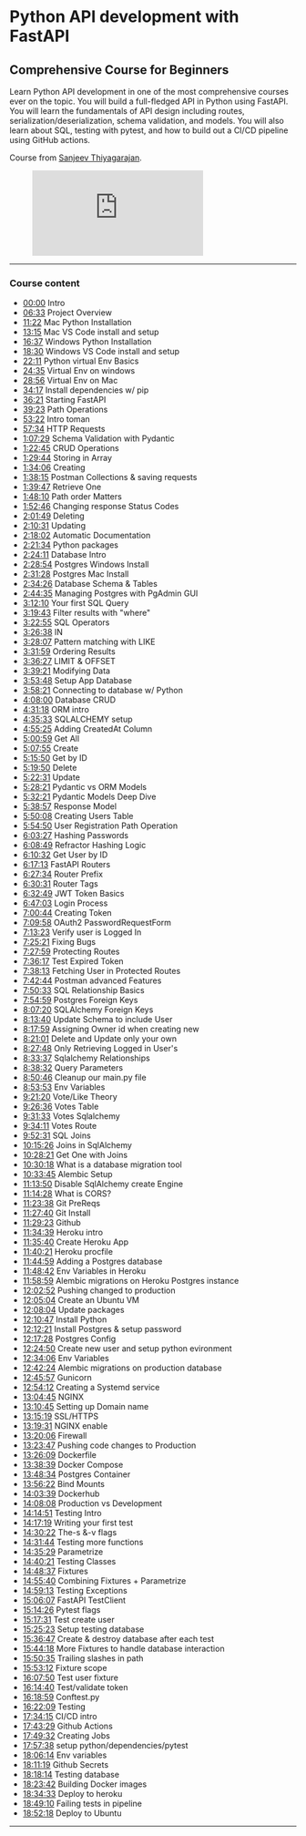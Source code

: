 # Python API development with FastAPI

## Comprehensive Course for Beginners

Learn Python API development in one of the most comprehensive courses ever on the topic. You will build a full-fledged API in Python using FastAPI. You will learn the fundamentals of API design including routes, serialization/deserialization, schema validation, and models. You will also learn about SQL, testing with pytest, and how to build out a CI/CD pipeline using GitHub actions.

Course from [Sanjeev Thiyagarajan](https://www.youtube.com/channel/UC2sYgV-NV6S5_-pqLGChoNQ).

<figure class="video_container">
  <iframe src="https://youtu.be/0sOvCWFmrtA" frameborder="0" allowfullscreen="true"> </iframe>
</figure>

---

### Course content

- [00:00](https://www.youtube.com/watch?v=0sOvCWFmrtA&list=PLGGZHehZTdvQcxe9zRTmX8l2nqVckrK3t&index=6&t=0s) Intro
- [06:33](https://www.youtube.com/watch?v=0sOvCWFmrtA&list=PLGGZHehZTdvQcxe9zRTmX8l2nqVckrK3t&index=6&t=393s) Project Overview
- [11:22](https://www.youtube.com/watch?v=0sOvCWFmrtA&list=PLGGZHehZTdvQcxe9zRTmX8l2nqVckrK3t&index=6&t=682s) Mac Python Installation
- [13:15](https://www.youtube.com/watch?v=0sOvCWFmrtA&list=PLGGZHehZTdvQcxe9zRTmX8l2nqVckrK3t&index=6&t=795s) Mac VS Code install and setup
- [16:37](https://www.youtube.com/watch?v=0sOvCWFmrtA&list=PLGGZHehZTdvQcxe9zRTmX8l2nqVckrK3t&index=6&t=997s) Windows Python Installation
- [18:30](https://www.youtube.com/watch?v=0sOvCWFmrtA&list=PLGGZHehZTdvQcxe9zRTmX8l2nqVckrK3t&index=6&t=1110s) Windows VS Code install and setup
- [22:11](https://www.youtube.com/watch?v=0sOvCWFmrtA&list=PLGGZHehZTdvQcxe9zRTmX8l2nqVckrK3t&index=6&t=1331s) Python virtual Env Basics
- [24:35](https://www.youtube.com/watch?v=0sOvCWFmrtA&list=PLGGZHehZTdvQcxe9zRTmX8l2nqVckrK3t&index=6&t=1475s) Virtual Env on windows
- [28:56](https://www.youtube.com/watch?v=0sOvCWFmrtA&list=PLGGZHehZTdvQcxe9zRTmX8l2nqVckrK3t&index=6&t=1736s) Virtual Env on Mac
- [34:17](https://www.youtube.com/watch?v=0sOvCWFmrtA&list=PLGGZHehZTdvQcxe9zRTmX8l2nqVckrK3t&index=6&t=2057s) Install dependencies w/ pip
- [36:21](https://www.youtube.com/watch?v=0sOvCWFmrtA&list=PLGGZHehZTdvQcxe9zRTmX8l2nqVckrK3t&index=6&t=2181s) Starting FastAPI
- [39:23](https://www.youtube.com/watch?v=0sOvCWFmrtA&list=PLGGZHehZTdvQcxe9zRTmX8l2nqVckrK3t&index=6&t=2363s) Path Operations
- [53:22](https://www.youtube.com/watch?v=0sOvCWFmrtA&list=PLGGZHehZTdvQcxe9zRTmX8l2nqVckrK3t&index=6&t=3202s) Intro toman
- [57:34](https://www.youtube.com/watch?v=0sOvCWFmrtA&list=PLGGZHehZTdvQcxe9zRTmX8l2nqVckrK3t&index=6&t=3454s) HTTP Requests
- [1:07:29](https://www.youtube.com/watch?v=0sOvCWFmrtA&list=PLGGZHehZTdvQcxe9zRTmX8l2nqVckrK3t&index=6&t=4049s) Schema Validation with Pydantic
- [1:22:45](https://www.youtube.com/watch?v=0sOvCWFmrtA&list=PLGGZHehZTdvQcxe9zRTmX8l2nqVckrK3t&index=6&t=4965s) CRUD Operations
- [1:29:44](https://www.youtube.com/watch?v=0sOvCWFmrtA&list=PLGGZHehZTdvQcxe9zRTmX8l2nqVckrK3t&index=6&t=5384s) Storing in Array
- [1:34:06](https://www.youtube.com/watch?v=0sOvCWFmrtA&list=PLGGZHehZTdvQcxe9zRTmX8l2nqVckrK3t&index=6&t=5646s) Creating
- [1:38:15](https://www.youtube.com/watch?v=0sOvCWFmrtA&list=PLGGZHehZTdvQcxe9zRTmX8l2nqVckrK3t&index=6&t=5895s) Postman Collections & saving requests
- [1:39:47](https://www.youtube.com/watch?v=0sOvCWFmrtA&list=PLGGZHehZTdvQcxe9zRTmX8l2nqVckrK3t&index=6&t=5987s) Retrieve One
- [1:48:10](https://www.youtube.com/watch?v=0sOvCWFmrtA&list=PLGGZHehZTdvQcxe9zRTmX8l2nqVckrK3t&index=6&t=6490s) Path order Matters
- [1:52:46](https://www.youtube.com/watch?v=0sOvCWFmrtA&list=PLGGZHehZTdvQcxe9zRTmX8l2nqVckrK3t&index=6&t=6766s) Changing response Status Codes
- [2:01:49](https://www.youtube.com/watch?v=0sOvCWFmrtA&list=PLGGZHehZTdvQcxe9zRTmX8l2nqVckrK3t&index=6&t=7309s) Deleting
- [2:10:31](https://www.youtube.com/watch?v=0sOvCWFmrtA&list=PLGGZHehZTdvQcxe9zRTmX8l2nqVckrK3t&index=6&t=7831s) Updating
- [2:18:02](https://www.youtube.com/watch?v=0sOvCWFmrtA&list=PLGGZHehZTdvQcxe9zRTmX8l2nqVckrK3t&index=6&t=8282s) Automatic Documentation
- [2:21:34](https://www.youtube.com/watch?v=0sOvCWFmrtA&list=PLGGZHehZTdvQcxe9zRTmX8l2nqVckrK3t&index=6&t=8494s) Python packages
- [2:24:11](https://www.youtube.com/watch?v=0sOvCWFmrtA&list=PLGGZHehZTdvQcxe9zRTmX8l2nqVckrK3t&index=6&t=8651s) Database Intro
- [2:28:54](https://www.youtube.com/watch?v=0sOvCWFmrtA&list=PLGGZHehZTdvQcxe9zRTmX8l2nqVckrK3t&index=6&t=8934s) Postgres Windows Install
- [2:31:28](https://www.youtube.com/watch?v=0sOvCWFmrtA&list=PLGGZHehZTdvQcxe9zRTmX8l2nqVckrK3t&index=6&t=9088s) Postgres Mac Install
- [2:34:26](https://www.youtube.com/watch?v=0sOvCWFmrtA&list=PLGGZHehZTdvQcxe9zRTmX8l2nqVckrK3t&index=6&t=9266s) Database Schema & Tables
- [2:44:35](https://www.youtube.com/watch?v=0sOvCWFmrtA&list=PLGGZHehZTdvQcxe9zRTmX8l2nqVckrK3t&index=6&t=9875s) Managing Postgres with PgAdmin GUI
- [3:12:10](https://www.youtube.com/watch?v=0sOvCWFmrtA&list=PLGGZHehZTdvQcxe9zRTmX8l2nqVckrK3t&index=6&t=11530s) Your first SQL Query
- [3:19:43](https://www.youtube.com/watch?v=0sOvCWFmrtA&list=PLGGZHehZTdvQcxe9zRTmX8l2nqVckrK3t&index=6&t=11983s) Filter results with "where"
- [3:22:55](https://www.youtube.com/watch?v=0sOvCWFmrtA&list=PLGGZHehZTdvQcxe9zRTmX8l2nqVckrK3t&index=6&t=12175s) SQL Operators
- [3:26:38](https://www.youtube.com/watch?v=0sOvCWFmrtA&list=PLGGZHehZTdvQcxe9zRTmX8l2nqVckrK3t&index=6&t=12398s) IN
- [3:28:07](https://www.youtube.com/watch?v=0sOvCWFmrtA&list=PLGGZHehZTdvQcxe9zRTmX8l2nqVckrK3t&index=6&t=12487s) Pattern matching with LIKE
- [3:31:59](https://www.youtube.com/watch?v=0sOvCWFmrtA&list=PLGGZHehZTdvQcxe9zRTmX8l2nqVckrK3t&index=6&t=12719s) Ordering Results
- [3:36:27](https://www.youtube.com/watch?v=0sOvCWFmrtA&list=PLGGZHehZTdvQcxe9zRTmX8l2nqVckrK3t&index=6&t=12987s) LIMIT & OFFSET
- [3:39:21](https://www.youtube.com/watch?v=0sOvCWFmrtA&list=PLGGZHehZTdvQcxe9zRTmX8l2nqVckrK3t&index=6&t=13161s) Modifying Data
- [3:53:48](https://www.youtube.com/watch?v=0sOvCWFmrtA&list=PLGGZHehZTdvQcxe9zRTmX8l2nqVckrK3t&index=6&t=14028s) Setup App Database
- [3:58:21](https://www.youtube.com/watch?v=0sOvCWFmrtA&list=PLGGZHehZTdvQcxe9zRTmX8l2nqVckrK3t&index=6&t=14301s) Connecting to database w/ Python
- [4:08:00](https://www.youtube.com/watch?v=0sOvCWFmrtA&list=PLGGZHehZTdvQcxe9zRTmX8l2nqVckrK3t&index=6&t=14880s) Database CRUD
- [4:31:18](https://www.youtube.com/watch?v=0sOvCWFmrtA&list=PLGGZHehZTdvQcxe9zRTmX8l2nqVckrK3t&index=6&t=16278s) ORM intro
- [4:35:33](https://www.youtube.com/watch?v=0sOvCWFmrtA&list=PLGGZHehZTdvQcxe9zRTmX8l2nqVckrK3t&index=6&t=16533s) SQLALCHEMY setup
- [4:55:25](https://www.youtube.com/watch?v=0sOvCWFmrtA&list=PLGGZHehZTdvQcxe9zRTmX8l2nqVckrK3t&index=6&t=17725s) Adding CreatedAt Column
- [5:00:59](https://www.youtube.com/watch?v=0sOvCWFmrtA&list=PLGGZHehZTdvQcxe9zRTmX8l2nqVckrK3t&index=6&t=18059s) Get All
- [5:07:55](https://www.youtube.com/watch?v=0sOvCWFmrtA&list=PLGGZHehZTdvQcxe9zRTmX8l2nqVckrK3t&index=6&t=18475s) Create
- [5:15:50](https://www.youtube.com/watch?v=0sOvCWFmrtA&list=PLGGZHehZTdvQcxe9zRTmX8l2nqVckrK3t&index=6&t=18950s) Get by ID
- [5:19:50](https://www.youtube.com/watch?v=0sOvCWFmrtA&list=PLGGZHehZTdvQcxe9zRTmX8l2nqVckrK3t&index=6&t=19190s) Delete
- [5:22:31](https://www.youtube.com/watch?v=0sOvCWFmrtA&list=PLGGZHehZTdvQcxe9zRTmX8l2nqVckrK3t&index=6&t=19351s) Update
- [5:28:21](https://www.youtube.com/watch?v=0sOvCWFmrtA&list=PLGGZHehZTdvQcxe9zRTmX8l2nqVckrK3t&index=6&t=19701s) Pydantic vs ORM Models
- [5:32:21](https://www.youtube.com/watch?v=0sOvCWFmrtA&list=PLGGZHehZTdvQcxe9zRTmX8l2nqVckrK3t&index=6&t=19941s) Pydantic Models Deep Dive
- [5:38:57](https://www.youtube.com/watch?v=0sOvCWFmrtA&list=PLGGZHehZTdvQcxe9zRTmX8l2nqVckrK3t&index=6&t=20337s) Response Model
- [5:50:08](https://www.youtube.com/watch?v=0sOvCWFmrtA&list=PLGGZHehZTdvQcxe9zRTmX8l2nqVckrK3t&index=6&t=21008s) Creating Users Table
- [5:54:50](https://www.youtube.com/watch?v=0sOvCWFmrtA&list=PLGGZHehZTdvQcxe9zRTmX8l2nqVckrK3t&index=6&t=21290s) User Registration Path Operation
- [6:03:27](https://www.youtube.com/watch?v=0sOvCWFmrtA&list=PLGGZHehZTdvQcxe9zRTmX8l2nqVckrK3t&index=6&t=21807s) Hashing Passwords
- [6:08:49](https://www.youtube.com/watch?v=0sOvCWFmrtA&list=PLGGZHehZTdvQcxe9zRTmX8l2nqVckrK3t&index=6&t=22129s) Refractor Hashing Logic
- [6:10:32](https://www.youtube.com/watch?v=0sOvCWFmrtA&list=PLGGZHehZTdvQcxe9zRTmX8l2nqVckrK3t&index=6&t=22232s) Get User by ID
- [6:17:13](https://www.youtube.com/watch?v=0sOvCWFmrtA&list=PLGGZHehZTdvQcxe9zRTmX8l2nqVckrK3t&index=6&t=22633s) FastAPI Routers
- [6:27:34](https://www.youtube.com/watch?v=0sOvCWFmrtA&list=PLGGZHehZTdvQcxe9zRTmX8l2nqVckrK3t&index=6&t=23254s) Router Prefix
- [6:30:31](https://www.youtube.com/watch?v=0sOvCWFmrtA&list=PLGGZHehZTdvQcxe9zRTmX8l2nqVckrK3t&index=6&t=23431s) Router Tags
- [6:32:49](https://www.youtube.com/watch?v=0sOvCWFmrtA&list=PLGGZHehZTdvQcxe9zRTmX8l2nqVckrK3t&index=6&t=23569s) JWT Token Basics
- [6:47:03](https://www.youtube.com/watch?v=0sOvCWFmrtA&list=PLGGZHehZTdvQcxe9zRTmX8l2nqVckrK3t&index=6&t=24423s) Login Process
- [7:00:44](https://www.youtube.com/watch?v=0sOvCWFmrtA&list=PLGGZHehZTdvQcxe9zRTmX8l2nqVckrK3t&index=6&t=25244s) Creating Token
- [7:09:58](https://www.youtube.com/watch?v=0sOvCWFmrtA&list=PLGGZHehZTdvQcxe9zRTmX8l2nqVckrK3t&index=6&t=25798s) OAuth2 PasswordRequestForm
- [7:13:23](https://www.youtube.com/watch?v=0sOvCWFmrtA&list=PLGGZHehZTdvQcxe9zRTmX8l2nqVckrK3t&index=6&t=26003s) Verify user is Logged In
- [7:25:21](https://www.youtube.com/watch?v=0sOvCWFmrtA&list=PLGGZHehZTdvQcxe9zRTmX8l2nqVckrK3t&index=6&t=26721s) Fixing Bugs
- [7:27:59](https://www.youtube.com/watch?v=0sOvCWFmrtA&list=PLGGZHehZTdvQcxe9zRTmX8l2nqVckrK3t&index=6&t=26879s) Protecting Routes
- [7:36:17](https://www.youtube.com/watch?v=0sOvCWFmrtA&list=PLGGZHehZTdvQcxe9zRTmX8l2nqVckrK3t&index=6&t=27377s) Test Expired Token
- [7:38:13](https://www.youtube.com/watch?v=0sOvCWFmrtA&list=PLGGZHehZTdvQcxe9zRTmX8l2nqVckrK3t&index=6&t=27493s) Fetching User in Protected Routes
- [7:42:44](https://www.youtube.com/watch?v=0sOvCWFmrtA&list=PLGGZHehZTdvQcxe9zRTmX8l2nqVckrK3t&index=6&t=27764s) Postman advanced Features
- [7:50:33](https://www.youtube.com/watch?v=0sOvCWFmrtA&list=PLGGZHehZTdvQcxe9zRTmX8l2nqVckrK3t&index=6&t=28233s) SQL Relationship Basics
- [7:54:59](https://www.youtube.com/watch?v=0sOvCWFmrtA&list=PLGGZHehZTdvQcxe9zRTmX8l2nqVckrK3t&index=6&t=28499s) Postgres Foreign Keys
- [8:07:20](https://www.youtube.com/watch?v=0sOvCWFmrtA&list=PLGGZHehZTdvQcxe9zRTmX8l2nqVckrK3t&index=6&t=29240s) SQLAlchemy Foreign Keys
- [8:13:40](https://www.youtube.com/watch?v=0sOvCWFmrtA&list=PLGGZHehZTdvQcxe9zRTmX8l2nqVckrK3t&index=6&t=29620s) Update Schema to include User
- [8:17:59](https://www.youtube.com/watch?v=0sOvCWFmrtA&list=PLGGZHehZTdvQcxe9zRTmX8l2nqVckrK3t&index=6&t=29879s) Assigning Owner id when creating new
- [8:21:01](https://www.youtube.com/watch?v=0sOvCWFmrtA&list=PLGGZHehZTdvQcxe9zRTmX8l2nqVckrK3t&index=6&t=30061s) Delete and Update only your own
- [8:27:48](https://www.youtube.com/watch?v=0sOvCWFmrtA&list=PLGGZHehZTdvQcxe9zRTmX8l2nqVckrK3t&index=6&t=30468s) Only Retrieving Logged in User's
- [8:33:37](https://www.youtube.com/watch?v=0sOvCWFmrtA&list=PLGGZHehZTdvQcxe9zRTmX8l2nqVckrK3t&index=6&t=30817s) Sqlalchemy Relationships
- [8:38:32](https://www.youtube.com/watch?v=0sOvCWFmrtA&list=PLGGZHehZTdvQcxe9zRTmX8l2nqVckrK3t&index=6&t=31112s) Query Parameters
- [8:50:46](https://www.youtube.com/watch?v=0sOvCWFmrtA&list=PLGGZHehZTdvQcxe9zRTmX8l2nqVckrK3t&index=6&t=31846s) Cleanup our main.py file
- [8:53:53](https://www.youtube.com/watch?v=0sOvCWFmrtA&list=PLGGZHehZTdvQcxe9zRTmX8l2nqVckrK3t&index=6&t=32033s) Env Variables
- [9:21:20](https://www.youtube.com/watch?v=0sOvCWFmrtA&list=PLGGZHehZTdvQcxe9zRTmX8l2nqVckrK3t&index=6&t=33680s) Vote/Like Theory
- [9:26:36](https://www.youtube.com/watch?v=0sOvCWFmrtA&list=PLGGZHehZTdvQcxe9zRTmX8l2nqVckrK3t&index=6&t=33996s) Votes Table
- [9:31:33](https://www.youtube.com/watch?v=0sOvCWFmrtA&list=PLGGZHehZTdvQcxe9zRTmX8l2nqVckrK3t&index=6&t=34293s) Votes Sqlalchemy
- [9:34:11](https://www.youtube.com/watch?v=0sOvCWFmrtA&list=PLGGZHehZTdvQcxe9zRTmX8l2nqVckrK3t&index=6&t=34451s) Votes Route
- [9:52:31](https://www.youtube.com/watch?v=0sOvCWFmrtA&list=PLGGZHehZTdvQcxe9zRTmX8l2nqVckrK3t&index=6&t=35551s) SQL Joins
- [10:15:26](https://www.youtube.com/watch?v=0sOvCWFmrtA&list=PLGGZHehZTdvQcxe9zRTmX8l2nqVckrK3t&index=6&t=36926s) Joins in SqlAlchemy
- [10:28:21](https://www.youtube.com/watch?v=0sOvCWFmrtA&list=PLGGZHehZTdvQcxe9zRTmX8l2nqVckrK3t&index=6&t=37701s) Get One with Joins
- [10:30:18](https://www.youtube.com/watch?v=0sOvCWFmrtA&list=PLGGZHehZTdvQcxe9zRTmX8l2nqVckrK3t&index=6&t=37818s) What is a database migration tool
- [10:33:45](https://www.youtube.com/watch?v=0sOvCWFmrtA&list=PLGGZHehZTdvQcxe9zRTmX8l2nqVckrK3t&index=6&t=38025s) Alembic Setup
- [11:13:50](https://www.youtube.com/watch?v=0sOvCWFmrtA&list=PLGGZHehZTdvQcxe9zRTmX8l2nqVckrK3t&index=6&t=40430s) Disable SqlAlchemy create Engine
- [11:14:28](https://www.youtube.com/watch?v=0sOvCWFmrtA&list=PLGGZHehZTdvQcxe9zRTmX8l2nqVckrK3t&index=6&t=40468s) What is CORS?
- [11:23:38](https://www.youtube.com/watch?v=0sOvCWFmrtA&list=PLGGZHehZTdvQcxe9zRTmX8l2nqVckrK3t&index=6&t=41018s) Git PreReqs
- [11:27:40](https://www.youtube.com/watch?v=0sOvCWFmrtA&list=PLGGZHehZTdvQcxe9zRTmX8l2nqVckrK3t&index=6&t=41260s) Git Install
- [11:29:23](https://www.youtube.com/watch?v=0sOvCWFmrtA&list=PLGGZHehZTdvQcxe9zRTmX8l2nqVckrK3t&index=6&t=41363s) Github
- [11:34:39](https://www.youtube.com/watch?v=0sOvCWFmrtA&list=PLGGZHehZTdvQcxe9zRTmX8l2nqVckrK3t&index=6&t=41679s) Heroku intro
- [11:35:40](https://www.youtube.com/watch?v=0sOvCWFmrtA&list=PLGGZHehZTdvQcxe9zRTmX8l2nqVckrK3t&index=6&t=41740s) Create Heroku App
- [11:40:21](https://www.youtube.com/watch?v=0sOvCWFmrtA&list=PLGGZHehZTdvQcxe9zRTmX8l2nqVckrK3t&index=6&t=42021s) Heroku procfile
- [11:44:59](https://www.youtube.com/watch?v=0sOvCWFmrtA&list=PLGGZHehZTdvQcxe9zRTmX8l2nqVckrK3t&index=6&t=42299s) Adding a Postgres database
- [11:48:42](https://www.youtube.com/watch?v=0sOvCWFmrtA&list=PLGGZHehZTdvQcxe9zRTmX8l2nqVckrK3t&index=6&t=42522s) Env Variables in Heroku
- [11:58:59](https://www.youtube.com/watch?v=0sOvCWFmrtA&list=PLGGZHehZTdvQcxe9zRTmX8l2nqVckrK3t&index=6&t=43139s) Alembic migrations on Heroku Postgres instance
- [12:02:52](https://www.youtube.com/watch?v=0sOvCWFmrtA&list=PLGGZHehZTdvQcxe9zRTmX8l2nqVckrK3t&index=6&t=43372s) Pushing changed to production
- [12:05:04](https://www.youtube.com/watch?v=0sOvCWFmrtA&list=PLGGZHehZTdvQcxe9zRTmX8l2nqVckrK3t&index=6&t=43504s) Create an Ubuntu VM
- [12:08:04](https://www.youtube.com/watch?v=0sOvCWFmrtA&list=PLGGZHehZTdvQcxe9zRTmX8l2nqVckrK3t&index=6&t=43684s) Update packages
- [12:10:47](https://www.youtube.com/watch?v=0sOvCWFmrtA&list=PLGGZHehZTdvQcxe9zRTmX8l2nqVckrK3t&index=6&t=43847s) Install Python
- [12:12:21](https://www.youtube.com/watch?v=0sOvCWFmrtA&list=PLGGZHehZTdvQcxe9zRTmX8l2nqVckrK3t&index=6&t=43941s) Install Postgres & setup password
- [12:17:28](https://www.youtube.com/watch?v=0sOvCWFmrtA&list=PLGGZHehZTdvQcxe9zRTmX8l2nqVckrK3t&index=6&t=44248s) Postgres Config
- [12:24:50](https://www.youtube.com/watch?v=0sOvCWFmrtA&list=PLGGZHehZTdvQcxe9zRTmX8l2nqVckrK3t&index=6&t=44690s) Create new user and setup python evironment
- [12:34:06](https://www.youtube.com/watch?v=0sOvCWFmrtA&list=PLGGZHehZTdvQcxe9zRTmX8l2nqVckrK3t&index=6&t=45246s) Env Variables
- [12:42:24](https://www.youtube.com/watch?v=0sOvCWFmrtA&list=PLGGZHehZTdvQcxe9zRTmX8l2nqVckrK3t&index=6&t=45744s) Alembic migrations on production database
- [12:45:57](https://www.youtube.com/watch?v=0sOvCWFmrtA&list=PLGGZHehZTdvQcxe9zRTmX8l2nqVckrK3t&index=6&t=45957s) Gunicorn
- [12:54:12](https://www.youtube.com/watch?v=0sOvCWFmrtA&list=PLGGZHehZTdvQcxe9zRTmX8l2nqVckrK3t&index=6&t=46452s) Creating a Systemd service
- [13:04:45](https://www.youtube.com/watch?v=0sOvCWFmrtA&list=PLGGZHehZTdvQcxe9zRTmX8l2nqVckrK3t&index=6&t=47085s) NGINX
- [13:10:45](https://www.youtube.com/watch?v=0sOvCWFmrtA&list=PLGGZHehZTdvQcxe9zRTmX8l2nqVckrK3t&index=6&t=47445s) Setting up Domain name
- [13:15:19](https://www.youtube.com/watch?v=0sOvCWFmrtA&list=PLGGZHehZTdvQcxe9zRTmX8l2nqVckrK3t&index=6&t=47719s) SSL/HTTPS
- [13:19:31](https://www.youtube.com/watch?v=0sOvCWFmrtA&list=PLGGZHehZTdvQcxe9zRTmX8l2nqVckrK3t&index=6&t=47971s) NGINX enable
- [13:20:06](https://www.youtube.com/watch?v=0sOvCWFmrtA&list=PLGGZHehZTdvQcxe9zRTmX8l2nqVckrK3t&index=6&t=48006s) Firewall
- [13:23:47](https://www.youtube.com/watch?v=0sOvCWFmrtA&list=PLGGZHehZTdvQcxe9zRTmX8l2nqVckrK3t&index=6&t=48227s) Pushing code changes to Production
- [13:26:09](https://www.youtube.com/watch?v=0sOvCWFmrtA&list=PLGGZHehZTdvQcxe9zRTmX8l2nqVckrK3t&index=6&t=48369s) Dockerfile
- [13:38:39](https://www.youtube.com/watch?v=0sOvCWFmrtA&list=PLGGZHehZTdvQcxe9zRTmX8l2nqVckrK3t&index=6&t=49119s) Docker Compose
- [13:48:34](https://www.youtube.com/watch?v=0sOvCWFmrtA&list=PLGGZHehZTdvQcxe9zRTmX8l2nqVckrK3t&index=6&t=49714s) Postgres Container
- [13:56:22](https://www.youtube.com/watch?v=0sOvCWFmrtA&list=PLGGZHehZTdvQcxe9zRTmX8l2nqVckrK3t&index=6&t=50182s) Bind Mounts
- [14:03:39](https://www.youtube.com/watch?v=0sOvCWFmrtA&list=PLGGZHehZTdvQcxe9zRTmX8l2nqVckrK3t&index=6&t=50619s) Dockerhub
- [14:08:08](https://www.youtube.com/watch?v=0sOvCWFmrtA&list=PLGGZHehZTdvQcxe9zRTmX8l2nqVckrK3t&index=6&t=50888s) Production vs Development
- [14:14:51](https://www.youtube.com/watch?v=0sOvCWFmrtA&list=PLGGZHehZTdvQcxe9zRTmX8l2nqVckrK3t&index=6&t=51291s) Testing Intro
- [14:17:19](https://www.youtube.com/watch?v=0sOvCWFmrtA&list=PLGGZHehZTdvQcxe9zRTmX8l2nqVckrK3t&index=6&t=51439s) Writing your first test
- [14:30:22](https://www.youtube.com/watch?v=0sOvCWFmrtA&list=PLGGZHehZTdvQcxe9zRTmX8l2nqVckrK3t&index=6&t=52222s) The-s &-v flags
- [14:31:44](https://www.youtube.com/watch?v=0sOvCWFmrtA&list=PLGGZHehZTdvQcxe9zRTmX8l2nqVckrK3t&index=6&t=52304s) Testing more functions
- [14:35:29](https://www.youtube.com/watch?v=0sOvCWFmrtA&list=PLGGZHehZTdvQcxe9zRTmX8l2nqVckrK3t&index=6&t=52529s) Parametrize
- [14:40:21](https://www.youtube.com/watch?v=0sOvCWFmrtA&list=PLGGZHehZTdvQcxe9zRTmX8l2nqVckrK3t&index=6&t=52821s) Testing Classes
- [14:48:37](https://www.youtube.com/watch?v=0sOvCWFmrtA&list=PLGGZHehZTdvQcxe9zRTmX8l2nqVckrK3t&index=6&t=53317s) Fixtures
- [14:55:40](https://www.youtube.com/watch?v=0sOvCWFmrtA&list=PLGGZHehZTdvQcxe9zRTmX8l2nqVckrK3t&index=6&t=53740s) Combining Fixtures + Parametrize
- [14:59:13](https://www.youtube.com/watch?v=0sOvCWFmrtA&list=PLGGZHehZTdvQcxe9zRTmX8l2nqVckrK3t&index=6&t=53953s) Testing Exceptions
- [15:06:07](https://www.youtube.com/watch?v=0sOvCWFmrtA&list=PLGGZHehZTdvQcxe9zRTmX8l2nqVckrK3t&index=6&t=54367s) FastAPI TestClient
- [15:14:26](https://www.youtube.com/watch?v=0sOvCWFmrtA&list=PLGGZHehZTdvQcxe9zRTmX8l2nqVckrK3t&index=6&t=54866s) Pytest flags
- [15:17:31](https://www.youtube.com/watch?v=0sOvCWFmrtA&list=PLGGZHehZTdvQcxe9zRTmX8l2nqVckrK3t&index=6&t=55051s) Test create user
- [15:25:23](https://www.youtube.com/watch?v=0sOvCWFmrtA&list=PLGGZHehZTdvQcxe9zRTmX8l2nqVckrK3t&index=6&t=55523s) Setup testing database
- [15:36:47](https://www.youtube.com/watch?v=0sOvCWFmrtA&list=PLGGZHehZTdvQcxe9zRTmX8l2nqVckrK3t&index=6&t=56207s) Create & destroy database after each test
- [15:44:18](https://www.youtube.com/watch?v=0sOvCWFmrtA&list=PLGGZHehZTdvQcxe9zRTmX8l2nqVckrK3t&index=6&t=56658s) More Fixtures to handle database interaction
- [15:50:35](https://www.youtube.com/watch?v=0sOvCWFmrtA&list=PLGGZHehZTdvQcxe9zRTmX8l2nqVckrK3t&index=6&t=57035s) Trailing slashes in path
- [15:53:12](https://www.youtube.com/watch?v=0sOvCWFmrtA&list=PLGGZHehZTdvQcxe9zRTmX8l2nqVckrK3t&index=6&t=57192s) Fixture scope
- [16:07:50](https://www.youtube.com/watch?v=0sOvCWFmrtA&list=PLGGZHehZTdvQcxe9zRTmX8l2nqVckrK3t&index=6&t=58070s) Test user fixture
- [16:14:40](https://www.youtube.com/watch?v=0sOvCWFmrtA&list=PLGGZHehZTdvQcxe9zRTmX8l2nqVckrK3t&index=6&t=58480s) Test/validate token
- [16:18:59](https://www.youtube.com/watch?v=0sOvCWFmrtA&list=PLGGZHehZTdvQcxe9zRTmX8l2nqVckrK3t&index=6&t=58739s) Conftest.py
- [16:22:09](https://www.youtube.com/watch?v=0sOvCWFmrtA&list=PLGGZHehZTdvQcxe9zRTmX8l2nqVckrK3t&index=6&t=58929s) Testing
- [17:34:15](https://www.youtube.com/watch?v=0sOvCWFmrtA&list=PLGGZHehZTdvQcxe9zRTmX8l2nqVckrK3t&index=6&t=63255s) CI/CD intro
- [17:43:29](https://www.youtube.com/watch?v=0sOvCWFmrtA&list=PLGGZHehZTdvQcxe9zRTmX8l2nqVckrK3t&index=6&t=63809s) Github Actions
- [17:49:32](https://www.youtube.com/watch?v=0sOvCWFmrtA&list=PLGGZHehZTdvQcxe9zRTmX8l2nqVckrK3t&index=6&t=64172s) Creating Jobs
- [17:57:38](https://www.youtube.com/watch?v=0sOvCWFmrtA&list=PLGGZHehZTdvQcxe9zRTmX8l2nqVckrK3t&index=6&t=64658s) setup python/dependencies/pytest
- [18:06:14](https://www.youtube.com/watch?v=0sOvCWFmrtA&list=PLGGZHehZTdvQcxe9zRTmX8l2nqVckrK3t&index=6&t=65174s) Env variables
- [18:11:19](https://www.youtube.com/watch?v=0sOvCWFmrtA&list=PLGGZHehZTdvQcxe9zRTmX8l2nqVckrK3t&index=6&t=65479s) Github Secrets
- [18:18:14](https://www.youtube.com/watch?v=0sOvCWFmrtA&list=PLGGZHehZTdvQcxe9zRTmX8l2nqVckrK3t&index=6&t=65894s) Testing database
- [18:23:42](https://www.youtube.com/watch?v=0sOvCWFmrtA&list=PLGGZHehZTdvQcxe9zRTmX8l2nqVckrK3t&index=6&t=66222s) Building Docker images
- [18:34:33](https://www.youtube.com/watch?v=0sOvCWFmrtA&list=PLGGZHehZTdvQcxe9zRTmX8l2nqVckrK3t&index=6&t=66873s) Deploy to heroku
- [18:49:10](https://www.youtube.com/watch?v=0sOvCWFmrtA&list=PLGGZHehZTdvQcxe9zRTmX8l2nqVckrK3t&index=6&t=67750s) Failing tests in pipeline
- [18:52:18](https://www.youtube.com/watch?v=0sOvCWFmrtA&list=PLGGZHehZTdvQcxe9zRTmX8l2nqVckrK3t&index=6&t=67938s) Deploy to Ubuntu

---

